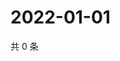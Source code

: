 # 2022-01-01

共 0 条

<!-- BEGIN WEIBO -->
<!-- 最后更新时间 Sat Jan 01 2022 22:10:52 GMT+0800 (China Standard Time) -->

<!-- END WEIBO -->
